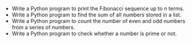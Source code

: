 - Write a Python program to print the Fibonacci sequence up to n terms.
- Write a Python program to find the sum of all numbers stored in a list.
- Write a Python program to count the number of even and odd numbers from a series of numbers.
- Write a Python program to check whether a number is prime or not.
